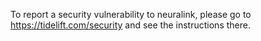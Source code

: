 To report a security vulnerability to neuralink, please go to https://tidelift.com/security and see the instructions there.
